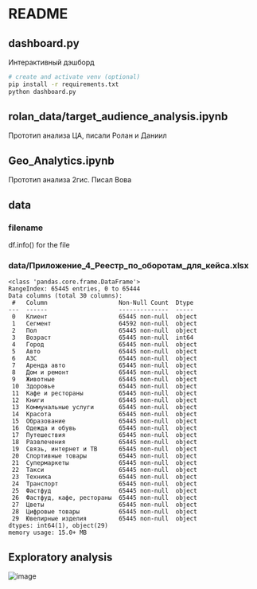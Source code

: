 # README

## dashboard.py
Интерактивный дэшборд
```bash
# create and activate venv (optional)
pip install -r requirements.txt
python dashboard.py
```

## rolan_data/target_audience_analysis.ipynb
Прототип анализа ЦА, писали Ролан и Даниил
## Geo_Analytics.ipynb
Прототип анализа 2гис. Писал Вова

## data
### filename
df.info() for the file

### data/Приложение_4_Реестр_по_оборотам_для_кейса.xlsx
```
<class 'pandas.core.frame.DataFrame'>
RangeIndex: 65445 entries, 0 to 65444
Data columns (total 30 columns):
 #   Column                    Non-Null Count  Dtype 
---  ------                    --------------  ----- 
 0   Клиент                    65445 non-null  object
 1   Сегмент                   64592 non-null  object
 2   Пол                       65445 non-null  object
 3   Возраст                   65445 non-null  int64 
 4   Город                     65445 non-null  object
 5   Авто                      65445 non-null  object
 6   АЗС                       65445 non-null  object
 7   Аренда авто               65445 non-null  object
 8   Дом и ремонт              65445 non-null  object
 9   Животные                  65445 non-null  object
 10  Здоровье                  65445 non-null  object
 11  Кафе и рестораны          65445 non-null  object
 12  Книги                     65445 non-null  object
 13  Коммунальные услуги       65445 non-null  object
 14  Красота                   65445 non-null  object
 15  Образование               65445 non-null  object
 16  Одежда и обувь            65445 non-null  object
 17  Путешествия               65445 non-null  object
 18  Развлечения               65445 non-null  object
 19  Связь, интернет и ТВ      65445 non-null  object
 20  Спортивные товары         65445 non-null  object
 21  Супермаркеты              65445 non-null  object
 22  Такси                     65445 non-null  object
 23  Техника                   65445 non-null  object
 24  Транспорт                 65445 non-null  object
 25  Фастфуд                   65445 non-null  object
 26  Фастфуд, кафе, рестораны  65445 non-null  object
 27  Цветы                     65445 non-null  object
 28  Цифровые товары           65445 non-null  object
 29  Ювелирные изделия         65445 non-null  object
dtypes: int64(1), object(29)
memory usage: 15.0+ MB
```
## Exploratory analysis
![image](https://github.com/lugozash/Netrunners-x-Xmas/assets/146370303/fe775cb2-8057-4d18-935e-0edfb2d5daec)
